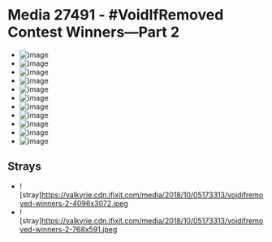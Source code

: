 # Media 27491 - #VoidIfRemoved Contest Winners—Part 2

- ![image](https://valkyrie.cdn.ifixit.com/media/2018/10/05173313/voidifremoved-winners-2-scaled.jpeg)
- ![image](https://valkyrie.cdn.ifixit.com/media/2018/10/05173313/voidifremoved-winners-2-150x150.jpeg)
- ![image](https://valkyrie.cdn.ifixit.com/media/2018/10/05173313/voidifremoved-winners-2-1536x1152.jpeg)
- ![image](https://valkyrie.cdn.ifixit.com/media/2018/10/05173313/voidifremoved-winners-2-2048x1536.jpeg)
- ![image](https://valkyrie.cdn.ifixit.com/media/2018/10/05173313/voidifremoved-winners-2-1200x900.jpeg)
- ![image](https://valkyrie.cdn.ifixit.com/media/2018/10/05173313/voidifremoved-winners-2-300x200.jpeg)
- ![image](https://valkyrie.cdn.ifixit.com/media/2018/10/05173313/voidifremoved-winners-2-600x400.jpeg)
- ![image](https://valkyrie.cdn.ifixit.com/media/2018/10/05173313/voidifremoved-winners-2-1200x800.jpeg)
- ![image](https://valkyrie.cdn.ifixit.com/media/2018/10/05173313/voidifremoved-winners-2-768x512.jpeg)
- ![image](https://valkyrie.cdn.ifixit.com/media/2018/10/05173313/voidifremoved-winners-2-324x216.jpeg)
- ![image](https://valkyrie.cdn.ifixit.com/media/2018/10/05173313/voidifremoved-winners-2-450x300.jpeg)

## Strays
- ![stray]https://valkyrie.cdn.ifixit.com/media/2018/10/05173313/voidifremoved-winners-2-4096x3072.jpeg
- ![stray]https://valkyrie.cdn.ifixit.com/media/2018/10/05173313/voidifremoved-winners-2-768x591.jpeg